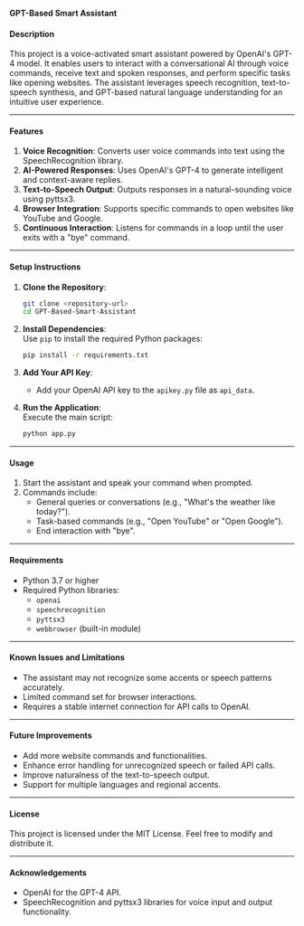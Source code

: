 **GPT-Based Smart Assistant**

#### **Description**  
This project is a voice-activated smart assistant powered by OpenAI's GPT-4 model. It enables users to interact with a conversational AI through voice commands, receive text and spoken responses, and perform specific tasks like opening websites. The assistant leverages speech recognition, text-to-speech synthesis, and GPT-based natural language understanding for an intuitive user experience.

---

#### **Features**  
1. **Voice Recognition**: Converts user voice commands into text using the SpeechRecognition library.
2. **AI-Powered Responses**: Uses OpenAI's GPT-4 to generate intelligent and context-aware replies.
3. **Text-to-Speech Output**: Outputs responses in a natural-sounding voice using pyttsx3.
4. **Browser Integration**: Supports specific commands to open websites like YouTube and Google.
5. **Continuous Interaction**: Listens for commands in a loop until the user exits with a "bye" command.

---

#### **Setup Instructions**  
1. **Clone the Repository**:  
   ```bash
   git clone <repository-url>
   cd GPT-Based-Smart-Assistant
   ```

2. **Install Dependencies**:  
   Use `pip` to install the required Python packages:  
   ```bash
   pip install -r requirements.txt
   ```

3. **Add Your API Key**:  
   - Add your OpenAI API key to the `apikey.py` file as `api_data`.

4. **Run the Application**:  
   Execute the main script:  
   ```bash
   python app.py
   ```

---

#### **Usage**  
1. Start the assistant and speak your command when prompted.
2. Commands include:  
   - General queries or conversations (e.g., "What's the weather like today?").
   - Task-based commands (e.g., "Open YouTube" or "Open Google").
   - End interaction with "bye".

---

#### **Requirements**  
- Python 3.7 or higher  
- Required Python libraries:
  - `openai`
  - `speechrecognition`
  - `pyttsx3`
  - `webbrowser` (built-in module)

---

#### **Known Issues and Limitations**  
- The assistant may not recognize some accents or speech patterns accurately.
- Limited command set for browser interactions.
- Requires a stable internet connection for API calls to OpenAI.

---

#### **Future Improvements**  
- Add more website commands and functionalities.
- Enhance error handling for unrecognized speech or failed API calls.
- Improve naturalness of the text-to-speech output.
- Support for multiple languages and regional accents.

---

#### **License**  
This project is licensed under the MIT License. Feel free to modify and distribute it.

---

#### **Acknowledgements**  
- OpenAI for the GPT-4 API.  
- SpeechRecognition and pyttsx3 libraries for voice input and output functionality.  
